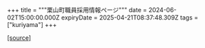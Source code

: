 +++
title = """栗山町職員採用情報ページ"""
date = 2024-06-02T15:00:00.000Z
expiryDate = 2025-04-21T08:37:48.309Z
tags = ["kuriyama"]
+++


[[source]](https://www.town.kuriyama.hokkaido.jp/site/saiyou/)
